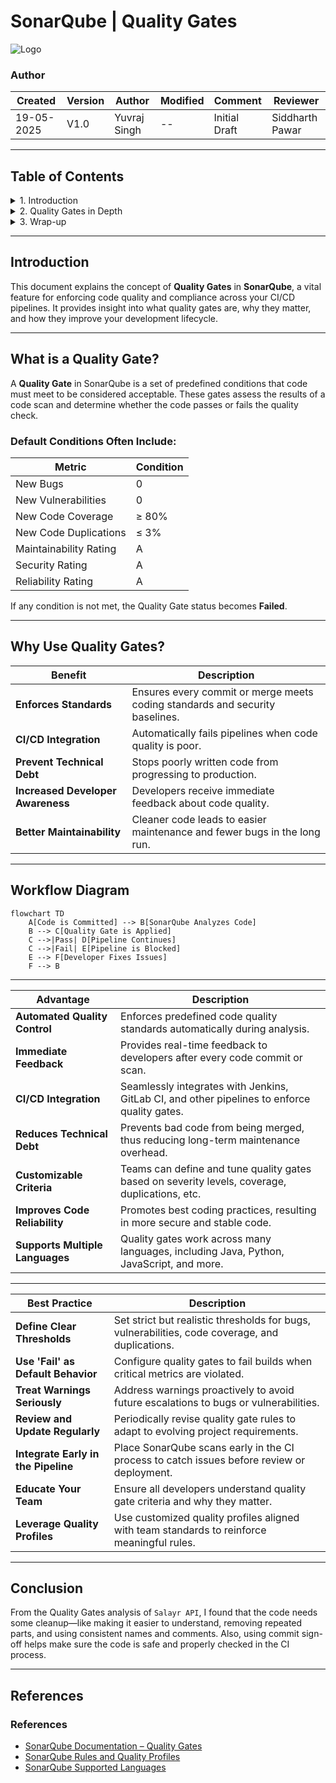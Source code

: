 # SonarQube | Quality Gates

![Logo](https://www.sonarsource.com/images/logos/sonarqube-logo.png)

### Author
| Created     | Version | Author        | Modified    | Comment           | Reviewer         |
|-------------|---------|---------------|-------------|--------------------|------------------|
| 19-05-2025  | V1.0    | Yuvraj Singh  | --          | Initial Draft      | Siddharth Pawar  |

---

## Table of Contents

<details>
<summary>1. Introduction</summary>

- [Introduction](#introduction)  
- [What is a Quality Gate?](#what-is-a-quality-gate)  
- [Why Use Quality Gates?](#why-use-quality-gates)

</details>

<details>
<summary>2. Quality Gates in Depth</summary>

- [Workflow](#workflow-diagram)  
- [Advantages](#advantages)  
- [Best Practices](#best-practices)

</details>

<details>
<summary>3. Wrap-up</summary>

- [Conclusion](#conclusion)  
- [Contact](#contact)  
- [References](#references)

</details>

---

## Introduction

This document explains the concept of **Quality Gates** in **SonarQube**, a vital feature for enforcing code quality and compliance across your CI/CD pipelines. It provides insight into what quality gates are, why they matter, and how they improve your development lifecycle.

---

## What is a Quality Gate?

A **Quality Gate** in SonarQube is a set of predefined conditions that code must meet to be considered acceptable. These gates assess the results of a code scan and determine whether the code passes or fails the quality check.

### Default Conditions Often Include:

| Metric                       | Condition                      |
|-----------------------------|--------------------------------|
| New Bugs                    | 0                              |
| New Vulnerabilities         | 0                              |
| New Code Coverage           | ≥ 80%                          |
| New Code Duplications       | ≤ 3%                           |
| Maintainability Rating      | A                             |
| Security Rating             | A                             |
| Reliability Rating          | A                             |

If any condition is not met, the Quality Gate status becomes **Failed**.

---

## Why Use Quality Gates?

| Benefit                        | Description                                                                 |
|-------------------------------|-----------------------------------------------------------------------------|
| **Enforces Standards**        | Ensures every commit or merge meets coding standards and security baselines. |
| **CI/CD Integration**         | Automatically fails pipelines when code quality is poor.                    |
| **Prevent Technical Debt**    | Stops poorly written code from progressing to production.                   |
| **Increased Developer Awareness** | Developers receive immediate feedback about code quality.            |
| **Better Maintainability**    | Cleaner code leads to easier maintenance and fewer bugs in the long run.    |

---

## Workflow Diagram

```mermaid
flowchart TD
    A[Code is Committed] --> B[SonarQube Analyzes Code]
    B --> C[Quality Gate is Applied]
    C -->|Pass| D[Pipeline Continues]
    C -->|Fail| E[Pipeline is Blocked]
    E --> F[Developer Fixes Issues]
    F --> B
```

---

| **Advantage**                   | **Description**                                                                                |
| ------------------------------- | ---------------------------------------------------------------------------------------------- |
| **Automated Quality Control**   | Enforces predefined code quality standards automatically during analysis.                      |
| **Immediate Feedback**          | Provides real-time feedback to developers after every code commit or scan.                     |
| **CI/CD Integration**           | Seamlessly integrates with Jenkins, GitLab CI, and other pipelines to enforce quality gates.   |
| **Reduces Technical Debt**      | Prevents bad code from being merged, thus reducing long-term maintenance overhead.             |
| **Customizable Criteria**       | Teams can define and tune quality gates based on severity levels, coverage, duplications, etc. |
| **Improves Code Reliability**   | Promotes best coding practices, resulting in more secure and stable code.                      |
| **Supports Multiple Languages** | Quality gates work across many languages, including Java, Python, JavaScript, and more.        |

---

| **Best Practice**                   | **Description**                                                                                 |
| ----------------------------------- | ----------------------------------------------------------------------------------------------- |
| **Define Clear Thresholds**         | Set strict but realistic thresholds for bugs, vulnerabilities, code coverage, and duplications. |
| **Use 'Fail' as Default Behavior**  | Configure quality gates to fail builds when critical metrics are violated.                      |
| **Treat Warnings Seriously**        | Address warnings proactively to avoid future escalations to bugs or vulnerabilities.            |
| **Review and Update Regularly**     | Periodically revise quality gate rules to adapt to evolving project requirements.               |
| **Integrate Early in the Pipeline** | Place SonarQube scans early in the CI process to catch issues before review or deployment.      |
| **Educate Your Team**               | Ensure all developers understand quality gate criteria and why they matter.                     |
| **Leverage Quality Profiles**       | Use customized quality profiles aligned with team standards to reinforce meaningful rules.      |

---

## Conclusion

From the Quality Gates analysis of `Salayr API`, I found that the code needs some cleanup—like making it easier to understand, removing repeated parts, and using consistent names and comments. Also, using commit sign-off helps make sure the code is safe and properly checked in the CI process.

---

## References

### References

- [SonarQube Documentation – Quality Gates](https://docs.sonarsource.com/sonarqube/latest/project-administration/quality-gates/)
- [SonarQube Rules and Quality Profiles](https://docs.sonarsource.com/sonarqube/latest/quality-profiles/rules/)
- [SonarQube Supported Languages](https://docs.sonarsource.com/sonarqube/latest/requirements/requirements/)
